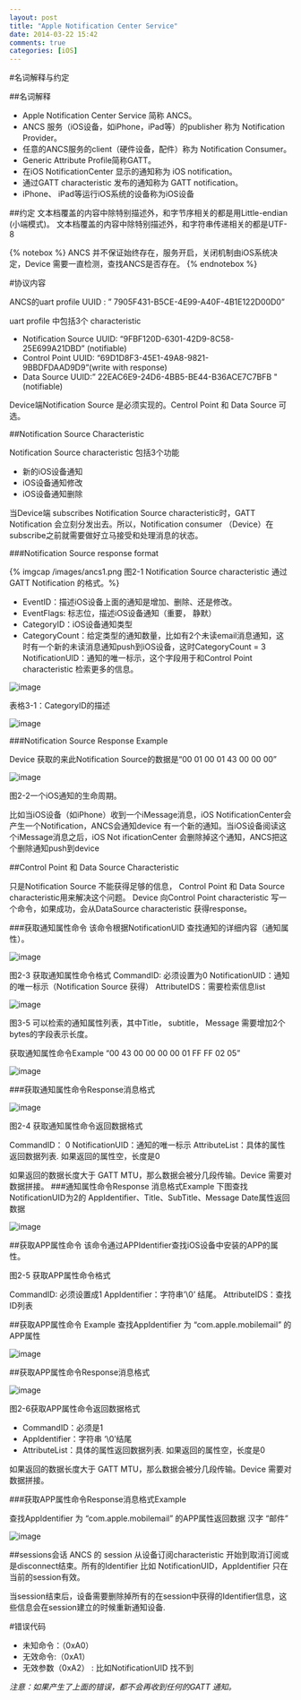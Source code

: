```yaml
---
layout: post
title: "Apple Notification Center Service"
date: 2014-03-22 15:42
comments: true
categories: [iOS]
---
```


#名词解释与约定

##名词解释

* Apple Notification Center Service 简称 ANCS。
* ANCS 服务（iOS设备，如iPhone，iPad等）的publisher 称为 Notification Provider。
* 任意的ANCS服务的client（硬件设备，配件）称为 Notification Consumer。
* Generic Attribute Profile简称GATT。
* 在iOS NotificationCenter 显示的通知称为 iOS notification。
* 通过GATT characteristic 发布的通知称为 GATT notification。
* iPhone、 iPad等运行iOS系统的设备称为iOS设备

##约定
文本档覆盖的内容中除特别描述外，和字节序相关的都是用Little-endian (小端模式)。
文本档覆盖的内容中除特别描述外，和字符串传递相关的都是UTF-8

{% notebox %}
ANCS 并不保证始终存在，服务开启，关闭机制由iOS系统决定，Device 需要一直检测，查找ANCS是否存在。
{% endnotebox %}

#协议内容

ANCS的uart profile UUID : ” 7905F431-B5CE-4E99-A40F-4B1E122D00D0”

uart profile 中包括3个 characteristic

* Notification Source 	UUID: “9FBF120D-6301-42D9-8C58-25E699A21DBD” (notifiable)
* Control Point 			UUID: “69D1D8F3-45E1-49A8-9821-9BBDFDAAD9D9”(write with             response)
* Data Source			UUID:” 22EAC6E9-24D6-4BB5-BE44-B36ACE7C7BFB "(notifiable)

Device端Notification Source 是必须实现的。Centrol Point 和 Data Source 可选。

##Notification Source Characteristic

Notification Source characteristic 包括3个功能

* 新的iOS设备通知
* iOS设备通知修改
* iOS设备通知删除

当Device端 subscribes Notification Source characteristic时，GATT Notification 会立刻分发出去。所以，Notification consumer （Device）在subscribe之前就需要做好立马接受和处理消息的状态。

###Notification Source response format

{% imgcap /images/ancs1.png 图2-1 Notification Source characteristic 通过GATT Notification 的格式。%}  


* EventID：描述iOS设备上面的通知是增加、删除、还是修改。
* EventFlags: 标志位，描述iOS设备通知（重要， 静默）
* CategoryID：iOS设备通知类型
* CategoryCount：给定类型的通知数量，比如有2个未读email消息通知，这时有一个新的未读消息通知push到iOS设备，这时CategoryCount = 3
NotificationUID：通知的唯一标示，这个字段用于和Control Point characteristic 检索更多的信息。

![image](http://studentdeng.github.io/images/ancs2.png)

表格3-1：CategoryID的描述

![image](http://studentdeng.github.io/images/ancs3.png)

###Notification Source Response Example

Device 获取的来此Notification Source的数据是“00 01 00 01 43 00 00 00” 

![image](http://studentdeng.github.io/images/ancs4.png)

图2-2一个iOS通知的生命周期。

比如当iOS设备（如iPhone）收到一个iMessage消息，iOS NotificationCenter会产生一个Notification，ANCS会通知device 有一个新的通知。当iOS设备阅读这个iMessage消息之后，iOS Not ificationCenter 会删除掉这个通知，ANCS把这个删除通知push到device

##Control Point 和 Data Source Characteristic

只是Notification Source 不能获得足够的信息，
Control Point 和 Data Source characteristic用来解决这个问题。
Device 向Control Point characteristic 写一个命令，如果成功，会从DataSource characteristic 获得response。


###获取通知属性命令
该命令根据NotificationUID 查找通知的详细内容（通知属性）。

![image](http://studentdeng.github.io/images/ancs5.png)

图2-3 获取通知属性命令格式
CommandID: 必须设置为0
NotificationUID：通知的唯一标示（Notification Source 获得）
AttributeIDS：需要检索信息list


![image](http://studentdeng.github.io/images/ancs6.png)

图3-5 可以检索的通知属性列表，其中Title， subtitle， Message 需要增加2个bytes的字段表示长度。


获取通知属性命令Example
“00 43 00 00 00 00 01 FF FF 02 05”

![image](http://studentdeng.github.io/images/ancs7.png)

###获取通知属性命令Response消息格式

![image](http://studentdeng.github.io/images/ancs8.png)

图2-4 获取通知属性命令返回数据格式

CommandID： 0
NotificationUID：通知的唯一标示
AttributeList：具体的属性返回数据列表. 如果返回的属性空，长度是0

如果返回的数据长度大于 GATT MTU，那么数据会被分几段传输。Device 需要对数据拼接。
###通知属性命令Response 消息格式Example
下图查找 NotificationUID为2的 AppIdentifier、Title、SubTitle、Message Date属性返回数据

![image](http://studentdeng.github.io/images/ancs9.png)

##获取APP属性命令
该命令通过APPIdentifier查找iOS设备中安装的APP的属性。

图2-5 获取APP属性命令格式

CommandID: 必须设置成1
AppIdentifier：字符串’\0’ 结尾。
AttributeIDS：查找ID列表

##获取APP属性命令 Example
查找AppIdentifier 为 “com.apple.mobilemail” 的APP属性

![image](http://studentdeng.github.io/images/ancs10.png)

##获取APP属性命令Response消息格式

![image](http://studentdeng.github.io/images/ancs11.png)

图2-6获取APP属性命令返回数据格式

* CommandID：必须是1
* AppIdentifier：字符串 ‘\0’结尾
* AttributeList：具体的属性返回数据列表. 如果返回的属性空，长度是0

如果返回的数据长度大于 GATT MTU，那么数据会被分几段传输。Device 需要对数据拼接。

###获取APP属性命令Response消息格式Example

查找AppIdentifier 为 “com.apple.mobilemail” 的APP属性返回数据 
汉字 “邮件”

![image](http://studentdeng.github.io/images/ancs12.png)

##sessions会话
ANCS 的 session 从设备订阅characteristic 开始到取消订阅或是disconnect结束。所有的Identifier 比如 NotificationUID，AppIdentifier 只在当前的session有效。

当session结束后，设备需要删除掉所有的在session中获得的Identifier信息，这些信息会在session建立的时候重新通知设备.

#错误代码
* 未知命令：（0xA0）
* 无效命令:（0xA1）
* 无效参数（0xA2） : 比如NotificationUID 找不到

*注意：如果产生了上面的错误，都不会再收到任何的GATT 通知。*

